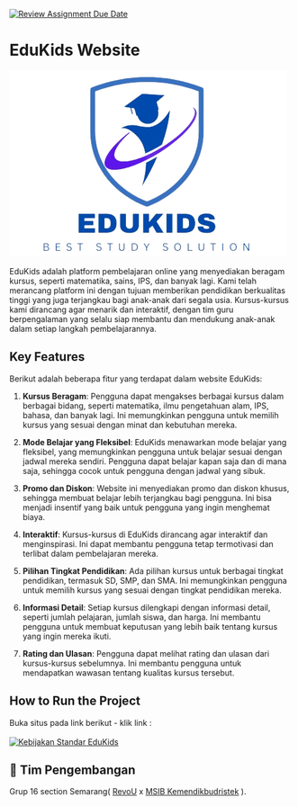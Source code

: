 [![Review Assignment Due Date](https://classroom.github.com/assets/deadline-readme-button-24ddc0f5d75046c5622901739e7c5dd533143b0c8e959d652212380cedb1ea36.svg)](https://classroom.github.com/a/yZWC7OmO)
# EduKids Website
![EduKids Logo](./images/logo.png)

EduKids adalah platform pembelajaran online yang menyediakan beragam kursus, seperti matematika, sains, IPS, dan banyak lagi. Kami telah merancang platform ini dengan tujuan memberikan pendidikan berkualitas tinggi yang juga terjangkau bagi anak-anak dari segala usia. Kursus-kursus kami dirancang agar menarik dan interaktif, dengan tim guru berpengalaman yang selalu siap membantu dan mendukung anak-anak dalam setiap langkah pembelajarannya.

## Key Features

Berikut adalah beberapa fitur yang terdapat dalam website EduKids:

1. **Kursus Beragam**: Pengguna dapat mengakses berbagai kursus dalam berbagai bidang, seperti matematika, ilmu pengetahuan alam, IPS, bahasa, dan banyak lagi. Ini memungkinkan pengguna untuk memilih kursus yang sesuai dengan minat dan kebutuhan mereka.

2. **Mode Belajar yang Fleksibel**: EduKids menawarkan mode belajar yang fleksibel, yang memungkinkan pengguna untuk belajar sesuai dengan jadwal mereka sendiri. Pengguna dapat belajar kapan saja dan di mana saja, sehingga cocok untuk pengguna dengan jadwal yang sibuk.

3. **Promo dan Diskon**: Website ini menyediakan promo dan diskon khusus, sehingga membuat belajar lebih terjangkau bagi pengguna. Ini bisa menjadi insentif yang baik untuk pengguna yang ingin menghemat biaya.

4. **Interaktif**: Kursus-kursus di EduKids dirancang agar interaktif dan menginspirasi. Ini dapat membantu pengguna tetap termotivasi dan terlibat dalam pembelajaran mereka.

5. **Pilihan Tingkat Pendidikan**: Ada pilihan kursus untuk berbagai tingkat pendidikan, termasuk SD, SMP, dan SMA. Ini memungkinkan pengguna untuk memilih kursus yang sesuai dengan tingkat pendidikan mereka.

6. **Informasi Detail**: Setiap kursus dilengkapi dengan informasi detail, seperti jumlah pelajaran, jumlah siswa, dan harga. Ini membantu pengguna untuk membuat keputusan yang lebih baik tentang kursus yang ingin mereka ikuti.

7. **Rating dan Ulasan**: Pengguna dapat melihat rating dan ulasan dari kursus-kursus sebelumnya. Ini membantu pengguna untuk mendapatkan wawasan tentang kualitas kursus tersebut.

## How to Run the Project
Buka situs pada link berikut - klik link : <br><br>
[![Kebijakan Standar EduKids](https://md-buttons.francoisvoron.com/button.svg?text=EduKids)](https://kampus-merdeka-software-engineering.github.io/FE-Semarang-16/) 

## 🤗 Tim Pengembangan
Grup 16 section Semarang( [RevoU](https://revou.co/) x [MSIB Kemendikbudristek](https://www.kemdikbud.go.id/) ).
